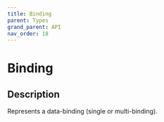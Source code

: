 ```yaml
---
title: Binding
parent: Types
grand_parent: API
nav_order: 18
---
```


# Binding

## Description

Represents a data-binding (single or multi-binding).
